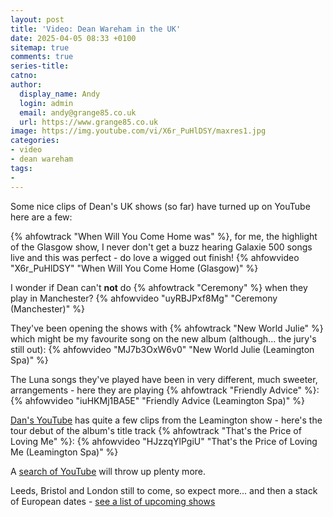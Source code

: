 ```yaml
---
layout: post
title: 'Video: Dean Wareham in the UK'
date: 2025-04-05 08:33 +0100
sitemap: true
comments: true
series-title:
catno:
author:
  display_name: Andy
  login: admin
  email: andy@grange85.co.uk
  url: https://www.grange85.co.uk
image: https://img.youtube.com/vi/X6r_PuHlDSY/maxres1.jpg
categories:
- video
- dean wareham
tags:
- 
---
```

Some nice clips of Dean's UK shows (so far) have turned up on YouTube here are a few:

{% ahfowtrack "When Will You Come Home was" %}, for me, the highlight of the Glasgow show, I never don't get a buzz hearing Galaxie 500 songs live and this was perfect - do love a wigged out finish!
{% ahfowvideo "X6r_PuHlDSY" "When Will You Come Home (Glasgow)" %}

I wonder if Dean can't **not** do {% ahfowtrack "Ceremony" %} when they play in Manchester?
{% ahfowvideo "uyRBJPxf8Mg" "Ceremony (Manchester)" %}

They've been opening the shows with {% ahfowtrack "New World Julie" %} which might be my favourite song on the new album (although... the jury's still out):
{% ahfowvideo "MJ7b3OxW6v0" "New World Julie (Leamington Spa)" %}

The Luna songs they've played have been in very different, much sweeter, arrangements - here they are playing {% ahfowtrack "Friendly Advice" %}:
{% ahfowvideo "iuHKMj1BA5E" "Friendly Advice (Leamington Spa)" %}

[Dan's YouTube](https://www.youtube.com/@danwuori9476) has quite a few clips from the Leamington show - here's the tour debut of the album's title track {% ahfowtrack "That's the Price of Loving Me" %}:
{% ahfowvideo "HJzzqYlPgiU" "That's the Price of Loving Me (Leamington Spa)" %}

A [search of YouTube](https://www.youtube.com/results?search_query=%22dean+wareham%22&sp=CAI%253D) will throw up plenty more.

Leeds, Bristol and London still to come, so expect more... and then a stack of European dates - [see a list of upcoming shows](https://www.fullofwishes.co.uk/database/dean-and-britta/shows/)
